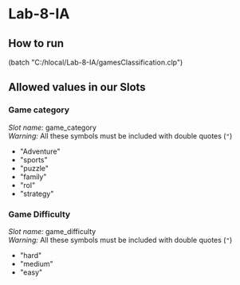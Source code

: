 # Lab-8-IA

## How to run
(batch "C:/hlocal/Lab-8-IA/gamesClassification.clp")

## Allowed values in our Slots
### Game category

*Slot name:* game_category<br />
*Warning:* All these symbols must be included with double quotes (`"`)

- "Adventure"
- "sports" 
- "puzzle"
- "family"
- "rol"
- "strategy"

### Game Difficulty

*Slot name:* game_difficulty<br />
*Warning:* All these symbols must be included with double quotes (`"`)

- "hard"
- "medium"
- "easy"
